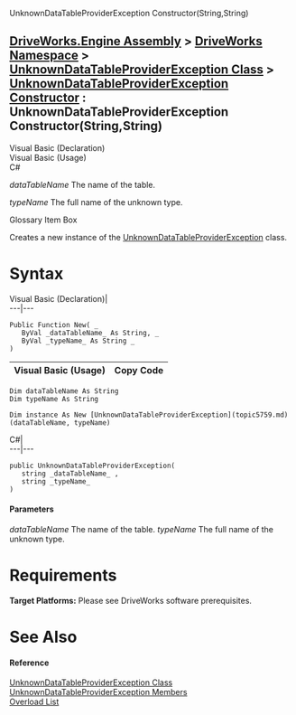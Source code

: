UnknownDataTableProviderException Constructor(String,String)   
  
[DriveWorks.Engine Assembly](topic2156.md) > [DriveWorks Namespace](topic2159.md) > [UnknownDataTableProviderException Class](topic5759.md) > [UnknownDataTableProviderException Constructor](topic5765.md) : UnknownDataTableProviderException Constructor(String,String)  
---  
  
Visual Basic (Declaration)    
Visual Basic (Usage)    
C# 

_dataTableName_
    The name of the table.

_typeName_
    The full name of the unknown type.

Glossary Item Box

Creates a new instance of the [UnknownDataTableProviderException](topic5759.md) class. 

# Syntax

Visual Basic (Declaration)|   
---|---  
      
    
    Public Function New( _
       ByVal _dataTableName_ As String, _
       ByVal _typeName_ As String _
    )  
  
Visual Basic (Usage)| Copy Code  
---|---  
      
    
    Dim dataTableName As String
    Dim typeName As String
     
    Dim instance As New [UnknownDataTableProviderException](topic5759.md)(dataTableName, typeName)  
  
C#|   
---|---  
      
    
    public UnknownDataTableProviderException( 
       string _dataTableName_ ,
       string _typeName_
    )  
  
#### Parameters

 _dataTableName_
    The name of the table.
_typeName_
    The full name of the unknown type.

# Requirements

**Target Platforms:** Please see DriveWorks software prerequisites.

# See Also

#### Reference

[UnknownDataTableProviderException Class](topic5759.md)   
[UnknownDataTableProviderException Members](topic5760.md)   
[Overload List](topic5765.md)


